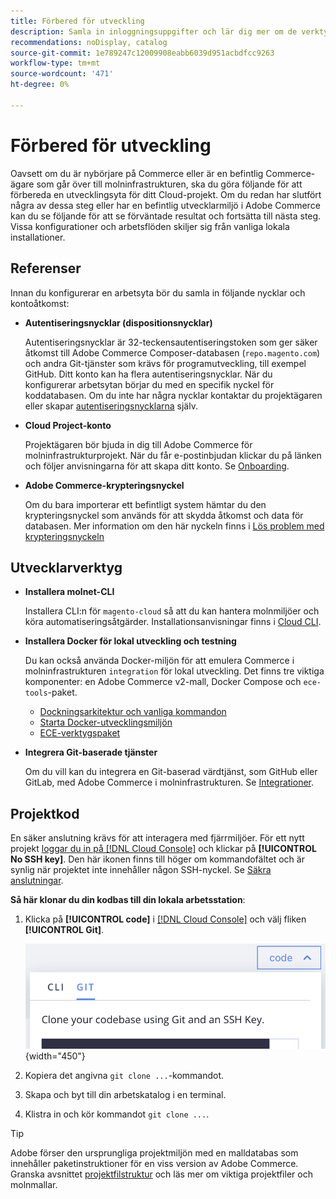 ```yaml
---
title: Förbered för utveckling
description: Samla in inloggningsuppgifter och lär dig mer om de verktyg som finns för att konfigurera en arbetsyta för utveckling som ska användas med ditt Commerce i molninfrastrukturprojekt.
recommendations: noDisplay, catalog
source-git-commit: 1e789247c12009908eabb6039d951acbdfcc9263
workflow-type: tm+mt
source-wordcount: '471'
ht-degree: 0%

---
```


# Förbered för utveckling

Oavsett om du är nybörjare på Commerce eller är en befintlig Commerce-ägare som går över till molninfrastrukturen, ska du göra följande för att förbereda en utvecklingsyta för ditt Cloud-projekt. Om du redan har slutfört några av dessa steg eller har en befintlig utvecklarmiljö i Adobe Commerce kan du se följande för att se förväntade resultat och fortsätta till nästa steg. Vissa konfigurationer och arbetsflöden skiljer sig från vanliga lokala installationer.

## Referenser

Innan du konfigurerar en arbetsyta bör du samla in följande nycklar och kontoåtkomst:

- **Autentiseringsnycklar (dispositionsnycklar)**

  Autentiseringsnycklar är 32-teckensautentiseringstoken som ger säker åtkomst till Adobe Commerce Composer-databasen (`repo.magento.com`) och andra Git-tjänster som krävs för programutveckling, till exempel GitHub. Ditt konto kan ha flera autentiseringsnycklar. När du konfigurerar arbetsytan börjar du med en specifik nyckel för koddatabasen. Om du inte har några nycklar kontaktar du projektägaren eller skapar [autentiseringsnycklarna](../cloud-guide/development/authentication-keys.md) själv.

- **Cloud Project-konto**

  Projektägaren bör bjuda in dig till Adobe Commerce för molninfrastrukturprojekt. När du får e-postinbjudan klickar du på länken och följer anvisningarna för att skapa ditt konto. Se [Onboarding](onboarding.md).

- **Adobe Commerce-krypteringsnyckel**

  Om du bara importerar ett befintligt system hämtar du den krypteringsnyckel som används för att skydda åtkomst och data för databasen. Mer information om den här nyckeln finns i [Lös problem med krypteringsnyckeln](https://experienceleague.adobe.com/docs/commerce-knowledge-base/kb/troubleshooting/miscellaneous/resolve-issues-with-encryption-key.html)

## Utvecklarverktyg

- **Installera molnet-CLI**

  Installera CLI:n för `magento-cloud` så att du kan hantera molnmiljöer och köra automatiseringsåtgärder. Installationsanvisningar finns i [Cloud CLI](../cloud-guide/dev-tools/cloud-cli-overview.md).

- **Installera Docker för lokal utveckling och testning**

  Du kan också använda Docker-miljön för att emulera Commerce i molninfrastrukturen `integration` för lokal utveckling. Det finns tre viktiga komponenter: en Adobe Commerce v2-mall, Docker Compose och `ece-tools`-paket.

   - [Dockningsarkitektur och vanliga kommandon](../cloud-guide/dev-tools/cloud-docker.md)
   - [Starta Docker-utvecklingsmiljön](https://developer.adobe.com/commerce/cloud-tools/docker/setup/)
   - [ECE-verktygspaket](../cloud-guide/dev-tools/package-overview.md)

- **Integrera Git-baserade tjänster**

  Om du vill kan du integrera en Git-baserad värdtjänst, som GitHub eller GitLab, med Adobe Commerce i molninfrastrukturen. Se [Integrationer](../cloud-guide/integrations/overview.md).

## Projektkod

En säker anslutning krävs för att interagera med fjärrmiljöer. För ett nytt projekt [loggar du in på  [!DNL Cloud Console]](https://console.adobecommerce.com) och klickar på **[!UICONTROL No SSH key]**. Den här ikonen finns till höger om kommandofältet och är synlig när projektet inte innehåller någon SSH-nyckel. Se [Säkra anslutningar](../cloud-guide/development/secure-connections.md#add-an-ssh-public-key-to-your-account).

**Så här klonar du din kodbas till din lokala arbetsstation**:

1. Klicka på **[!UICONTROL code]** i [[!DNL Cloud Console]](https://console.adobecommerce.com) och välj fliken **[!UICONTROL Git]**.

   ![Klona din kod](../assets/ui-git-code.png){width="450"}

1. Kopiera det angivna `git clone ...`-kommandot.

1. Skapa och byt till din arbetskatalog i en terminal.

1. Klistra in och kör kommandot `git clone ...`.

>[!TIP]
>
>Adobe förser den ursprungliga projektmiljön med en malldatabas som innehåller paketinstruktioner för en viss version av Adobe Commerce. Granska avsnittet [projektfilstruktur](../cloud-guide/project/file-structure.md) och läs mer om viktiga projektfiler och molnmallar.
